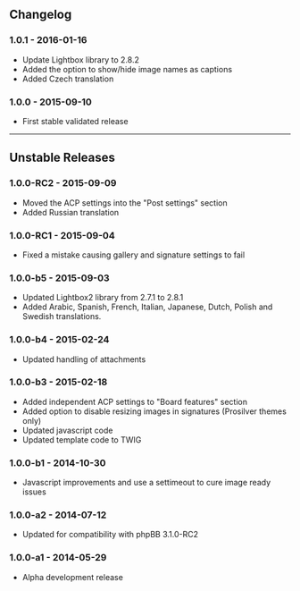 ## Changelog

### 1.0.1 - 2016-01-16

- Update Lightbox library to 2.8.2
- Added the option to show/hide image names as captions
- Added Czech translation

### 1.0.0 - 2015-09-10

- First stable validated release

---

## Unstable Releases

### 1.0.0-RC2 - 2015-09-09

- Moved the ACP settings into the "Post settings" section
- Added Russian translation

### 1.0.0-RC1 - 2015-09-04

- Fixed a mistake causing gallery and signature settings to fail

### 1.0.0-b5 - 2015-09-03

- Updated Lightbox2 library from 2.7.1 to 2.8.1
- Added Arabic, Spanish, French, Italian, Japanese, Dutch, Polish and Swedish translations.

### 1.0.0-b4 - 2015-02-24

- Updated handling of attachments

### 1.0.0-b3 - 2015-02-18

- Added independent ACP settings to "Board features" section
- Added option to disable resizing images in signatures (Prosilver themes only)
- Updated javascript code
- Updated template code to TWIG

### 1.0.0-b1 - 2014-10-30

- Javascript improvements and use a settimeout to cure image ready issues

### 1.0.0-a2 - 2014-07-12

- Updated for compatibility with phpBB 3.1.0-RC2

### 1.0.0-a1 - 2014-05-29

- Alpha development release
